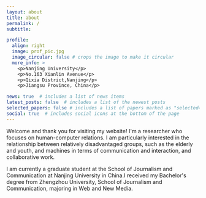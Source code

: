 ```yaml
---
layout: about
title: about
permalink: /
subtitle: 

profile:
  align: right
  image: prof_pic.jpg
  image_circular: false # crops the image to make it circular
  more_info: >
    <p>Nanjing University</p>
    <p>No.163 Xianlin Avenue</p>
    <p>Qixia District,Nanjing</p>
    <p>Jiangsu Province, China</p>

news: true  # includes a list of news items
latest_posts: false  # includes a list of the newest posts
selected_papers: false # includes a list of papers marked as "selected={true}"
social: true  # includes social icons at the bottom of the page
---
```


Welcome and thank you for visiting my website! I'm a researcher who focuses on human-computer relations. I am particularly interested in the relationship between relatively disadvantaged groups, such as the elderly and youth, and machines in terms of communication and interaction, and collaborative work.

I am currently a graduate student at the School of Journalism and Communication at Nanjing University in China.I received my Bachelor's degree from Zhengzhou University, School of Journalism and Communication, majoring in Web and New Media.

